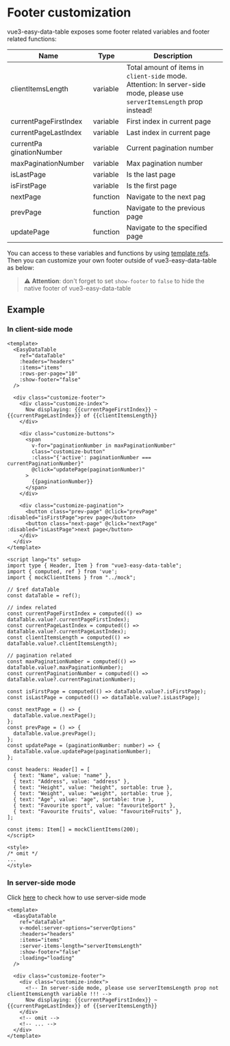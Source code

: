 # Footer customization

vue3-easy-data-table exposes some footer related variables and footer related functions:

| Name | Type |  Description |
| -------- | ----------- | ---- |
| clientItemsLength | variable | Total amount of items in `client-side` mode. <br>Attention: In server-side mode, please use `serverItemsLength` prop instead!|
| currentPageFirstIndex | variable | First index in current page |
| currentPageLastIndex | variable | Last index in current page |
| currentPa ginationNumber | variable | Current pagination number |
| maxPaginationNumber | variable |Max pagination number |
| isLastPage | variable | Is the last page |
| isFirstPage | variable | Is the first page |
| nextPage | function | Navigate to the next pag |
| prevPage | function | Navigate to the previous page |
| updatePage | function | Navigate to the specified page |

You can access to these variables and functions by using [template refs](https://vuejs.org/guide/essentials/template-refs.html).
Then you can customize your own footer outside of vue3-easy-data-table as below:

> :warning: **Attention**: don't forget to set `show-footer` to `false` to hide the native footer of vue3-easy-data-table
## Example 

### In client-side mode

```vue
<template>
  <EasyDataTable
    ref="dataTable"
    :headers="headers"
    :items="items"
    :rows-per-page="10"
    :show-footer="false"
  />
  
  <div class="customize-footer">
    <div class="customize-index">
      Now displaying: {{currentPageFirstIndex}} ~ {{currentPageLastIndex}} of {{clientItemsLength}}
    </div>
  
    <div class="customize-buttons">
      <span
        v-for="paginationNumber in maxPaginationNumber"
        class="customize-button"
        :class="{'active': paginationNumber === currentPaginationNumber}"
        @click="updatePage(paginationNumber)"
      >
        {{paginationNumber}}
      </span>
    </div>
  
    <div class="customize-pagination">
      <button class="prev-page" @click="prevPage" :disabled="isFirstPage">prev page</button>
      <button class="next-page" @click="nextPage" :disabled="isLastPage">next page</button>
    </div>
  </div>
</template>

<script lang="ts" setup>
import type { Header, Item } from "vue3-easy-data-table";
import { computed, ref } from 'vue';
import { mockClientItems } from "../mock";

// $ref dataTable
const dataTable = ref();

// index related
const currentPageFirstIndex = computed(() => dataTable.value?.currentPageFirstIndex);
const currentPageLastIndex = computed(() => dataTable.value?.currentPageLastIndex);
const clientItemsLength = computed(() => dataTable.value?.clientItemsLength);

// pagination related
const maxPaginationNumber = computed(() => dataTable.value?.maxPaginationNumber);
const currentPaginationNumber = computed(() => dataTable.value?.currentPaginationNumber);

const isFirstPage = computed(() => dataTable.value?.isFirstPage);
const isLastPage = computed(() => dataTable.value?.isLastPage);

const nextPage = () => {
  dataTable.value.nextPage();
};
const prevPage = () => {
  dataTable.value.prevPage();
};
const updatePage = (paginationNumber: number) => {
  dataTable.value.updatePage(paginationNumber);
};

const headers: Header[] = [
  { text: "Name", value: "name" },
  { text: "Address", value: "address" },
  { text: "Height", value: "height", sortable: true },
  { text: "Weight", value: "weight", sortable: true },
  { text: "Age", value: "age", sortable: true },
  { text: "Favourite sport", value: "favouriteSport" },
  { text: "Favourite fruits", value: "favouriteFruits" },
];

const items: Item[] = mockClientItems(200);
</script>

<style>
/* omit */
...
</style>
```

<FooterCustomization/>


### In server-side mode

Click [here](https://hc200ok.github.io/vue3-easy-data-table-doc/features/server-side-paginate-and-sort.html) to check how to use server-side mode

```vue
<template>
  <EasyDataTable
    ref="dataTable"
    v-model:server-options="serverOptions"
    :headers="headers"
    :items="items"
    :server-items-length="serverItemsLength"
    :show-footer="false"
    :loading="loading"
  />

  <div class="customize-footer">
    <div class="customize-index">
      <!-- In server-side mode, please use serverItemsLength prop not clientItemsLength variable !!! -->
      Now displaying: {{currentPageFirstIndex}} ~ {{currentPageLastIndex}} of {{serverItemsLength}}
    </div>
    <!-- omit -->
    <!-- ... -->
  </div>
</template>
```

<FooterCustomizationServer/>
